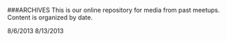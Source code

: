 ###ARCHIVES
This is our online repository for media from past meetups.  Content is organized by date.

8/6/2013
8/13/2013

